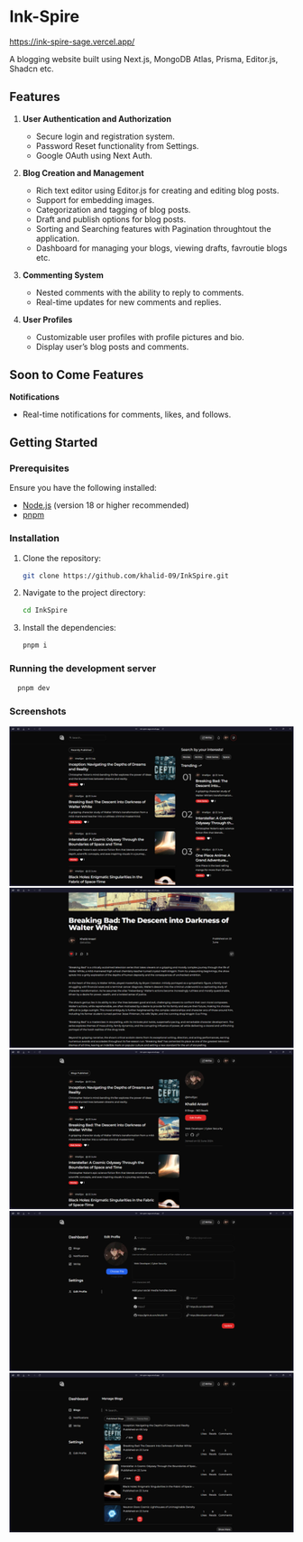 # Ink-Spire

https://ink-spire-sage.vercel.app/

A blogging website built using Next.js, MongoDB Atlas, Prisma, Editor.js, Shadcn etc.

## Features

1. **User Authentication and Authorization**

   - Secure login and registration system.
   - Password Reset functionality from Settings.
   - Google OAuth using Next Auth.

2. **Blog Creation and Management**

   - Rich text editor using Editor.js for creating and editing blog posts.
   - Support for embedding images.
   - Categorization and tagging of blog posts.
   - Draft and publish options for blog posts.
   - Sorting and Searching features with Pagination throughtout the application.
   - Dashboard for managing your blogs, viewing drafts, favroutie blogs etc.

3. **Commenting System**

   - Nested comments with the ability to reply to comments.
   - Real-time updates for new comments and replies.

4. **User Profiles**
   - Customizable user profiles with profile pictures and bio.
   - Display user’s blog posts and comments.

## Soon to Come Features

**Notifications**

- Real-time notifications for comments, likes, and follows.

## Getting Started

### Prerequisites

Ensure you have the following installed:

- [Node.js](https://nodejs.org/) (version 18 or higher recommended)
- [pnpm](https://pnpm.io/)

### Installation

1. Clone the repository:

   ```bash
   git clone https://github.com/khalid-09/InkSpire.git

   ```

2. Navigate to the project directory:

   ```bash
   cd InkSpire

   ```

3. Install the dependencies:

   ```bash
   pnpm i
   ```

### Running the development server

```bash
  pnpm dev
```

### Screenshots

![Home Page](public/ss1.png)
![Blog Page](public/ss2.png)
![Profile Page](public/ss3.png)
![Settings Page](public/ss4.png)
![Dashboard Page](public/ss5.png)
